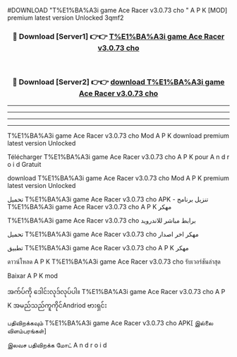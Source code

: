 #DOWNLOAD "T%E1%BA%A3i game Ace Racer v3.0.73 cho " A P K [MOD] premium latest version Unlocked 3qmf2 



<div align="center">

<h3>🔴 Download [Server1] 👉👉 <a href="https://apkdownload12.web.app/?title=T%E1%BA%A3i game Ace Racer v3.0.73 cho ">T%E1%BA%A3i game Ace Racer v3.0.73 cho  </a></h3><br>

<h3>🔴 Download [Server2] 👉👉 <a href="https://apkdownload12.web.app/?title=T%E1%BA%A3i game Ace Racer v3.0.73 cho ">download T%E1%BA%A3i game Ace Racer v3.0.73 cho  </a></h3>
</div>


----------------------------------------------------------

----------------------------------------------------------

----------------------------------------------------------

----------------------------------------------------------


T%E1%BA%A3i game Ace Racer v3.0.73 cho  Mod A P K download premium latest version Unlocked

Télécharger  T%E1%BA%A3i game Ace Racer v3.0.73 cho  A P K pour A n d r o i d Gratuit

download T%E1%BA%A3i game Ace Racer v3.0.73 cho  Mod A P K premium latest version Unlocked

تحميل T%E1%BA%A3i game Ace Racer v3.0.73 cho  APK - تنزيل برنامج T%E1%BA%A3i game Ace Racer v3.0.73 cho  A P K مهكر

T%E1%BA%A3i game Ace Racer v3.0.73 cho  برابط مباشر للاندرويد

تحميل T%E1%BA%A3i game Ace Racer v3.0.73 cho  مهكر اخر اصدار

تطبيق T%E1%BA%A3i game Ace Racer v3.0.73 cho  A P K مهكر

ดาวน์โหลด A P K T%E1%BA%A3i game Ace Racer v3.0.73 cho  รับเวอร์ชันล่าสุด

Baixar A P K mod

အက်ပ်ကို ဒေါင်းလုဒ်လုပ်ပါ။ T%E1%BA%A3i game Ace Racer v3.0.73 cho  A P K အမည်သည်ကူကိုင်Andriod ဗားရှင်း

பதிவிறக்கவும் T%E1%BA%A3i game Ace Racer v3.0.73 cho  APK[ இல்லை விளம்பரங்கள்] 
 
இலவச பதிவிறக்க மோட் A n d r o i d



